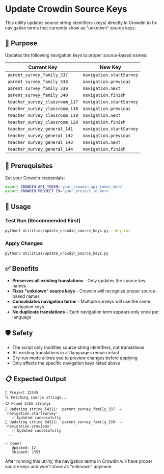 # Update Crowdin Source Keys

This utility updates source string identifiers (keys) directly in Crowdin to fix navigation terms that currently show as "unknown" source keys.

## 🎯 Purpose

Updates the following navigation keys to proper source-based names:

| Current Key | New Key |
|-------------|---------|
| `parent_survey_family_337` | `navigation.startSurvey` |
| `parent_survey_family_338` | `navigation.previous` |
| `parent_survey_family_339` | `navigation.next` |
| `parent_survey_family_340` | `navigation.finish` |
| `teacher_survey_classroom_117` | `navigation.startSurvey` |
| `teacher_survey_classroom_118` | `navigation.previous` |
| `teacher_survey_classroom_119` | `navigation.next` |
| `teacher_survey_classroom_120` | `navigation.finish` |
| `teacher_survey_general_141` | `navigation.startSurvey` |
| `teacher_survey_general_142` | `navigation.previous` |
| `teacher_survey_general_143` | `navigation.next` |
| `teacher_survey_general_144` | `navigation.finish` |

## 🔧 Prerequisites

Set your Crowdin credentials:

```bash
export CROWDIN_API_TOKEN='your_crowdin_api_token_here'
export CROWDIN_PROJECT_ID='your_project_id_here'
```

## 🚀 Usage

### Test Run (Recommended First)

```bash
python3 utilities/update_crowdin_source_keys.py --dry-run
```

### Apply Changes

```bash
python3 utilities/update_crowdin_source_keys.py
```

## ✅ Benefits

- **Preserves all existing translations** - Only updates the source key names
- **Fixes "unknown" source keys** - Crowdin will recognize proper source-based names
- **Consolidates navigation terms** - Multiple surveys will use the same navigation keys
- **No duplicate translations** - Each navigation term appears only once per language

## 🛡️ Safety

- The script only modifies source string identifiers, not translations
- All existing translations in all languages remain intact
- Dry-run mode allows you to preview changes before applying
- Only affects the specific navigation keys listed above

## 📋 Expected Output

```
📌 Project 12345
🔍 Fetching source strings...
📋 Found 2365 strings
🔄 Updating string 54321: 'parent_survey_family_337' → 'navigation.startSurvey'
   ✅ Updated successfully
🔄 Updating string 54322: 'parent_survey_family_338' → 'navigation.previous'  
   ✅ Updated successfully
...

✅ Done!
   Updated: 12
   Skipped: 2353
```

After running this utility, the navigation terms in Crowdin will have proper source keys and won't show as "unknown" anymore.

